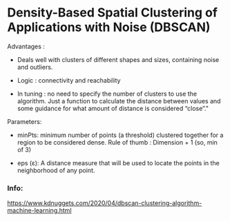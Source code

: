 # Density-Based Spatial Clustering of Applications with Noise (DBSCAN)

Advantages : 

- Deals well with clusters of different shapes and sizes, containing noise and outliers.

- Logic : connectivity and reachability


- In tuning : no need to specify the number of clusters to use the algorithm. Just a function to calculate the distance between values and some guidance for what amount of distance is considered “close”." 


Parameters:

- minPts: minimum number of points (a threshold) clustered together for a region to be considered dense.
Rule of thumb : Dimension + 1 (so, min of 3)

- eps (ε): A distance measure that will be used to locate the points in the neighborhood of any point.

### Info:
https://www.kdnuggets.com/2020/04/dbscan-clustering-algorithm-machine-learning.html
